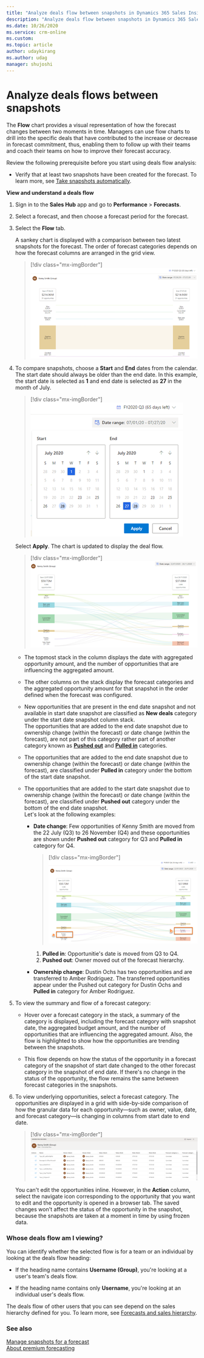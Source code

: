 ```yaml
---	
title: "Analyze deals flow between snapshots in Dynamics 365 Sales Insights | MicrosoftDocs"	
description: "Analyze deals flow between snapshots in Dynamics 365 Sales Insights."	
ms.date: 10/26/2020	
ms.service: crm-online
ms.custom: 	
ms.topic: article	
author: udaykirang	
ms.author: udag	
manager: shujoshi	
---	
```


# Analyze deals flows between snapshots	

The **Flow** chart provides a visual representation of how the forecast changes between two moments in time. Managers can use flow charts to drill into the specific deals that have contributed to the increase or decrease in forecast commitment, thus, enabling them to follow up with their teams and coach their teams on how to improve their forecast accuracy.	

Review the following prerequisite before you start using deals flow analysis:	

- Verify that at least two snapshots have been created for the forecast. To learn more, see [Take snapshots automatically](manage-snapshots-forecast.md).	

**View and understand a deals flow**	

1.	Sign in to the **Sales Hub** app and go to **Performance** > **Forecasts**.	

2.	Select a forecast, and then choose a forecast period for the forecast.	

3.	Select the **Flow** tab.	

    A sankey chart is displayed with a comparison between two latest snapshots for the forecast. The order of forecast categories depends on how the forecast columns are arranged in the grid view.	

    > [!div class="mx-imgBorder"]	
    > ![Deal flown sankey chart](media/predictive-forecasting-deal-flow-sankey-chart.png "Deal flown sankey chart") 

4.	To compare snapshots, choose a **Start** and **End** dates from the calendar. The start date should always be older than the end date. In this example, the start date is selected as **1** and end date is selected as **27** in the month of July.	

    > [!div class="mx-imgBorder"]	
    > ![Select start and end date](media/predictive-forecasting-deal-flow-select-start-end-date.png "Select start and end date")	
 	
    Select **Apply**. The chart is updated to display the deal flow.	
    > [!div class="mx-imgBorder"]	
    > ![Deal flow chart between dates](media/predictive-forecasting-deal-flow-chart-between-dates.png "Deal flow chart between dates")    	
 	
    - The topmost stack in the column displays the date with aggregated opportunity amount, and the number of opportunities that are influencing the aggregated amount.	
    
    - The other columns on the stack display the forecast categories and the aggregated opportunity amount for that snapshot in the order defined when the forecast was configured.	

    - New opportunities that are present in the end date snapshot and not available in start date snapshot are classified as **New deals** category under the start date snapshot column stack.    
        The opportunities that are added to the end date snapshot due to ownership change (within the forecast) or date change (within the forecast), are not part of this category rather part of another category known as [**Pushed out**](#pushed-out) and [**Pulled in**](#pulled-in) categories. 	
    
    - <a name="pulled-in"></a>The opportunities that are added to the end date snapshot due to ownership change (within the forecast) or date change (within the forecast), are classified under **Pulled in** category under the bottom of the start date snapshot.   
    
    - <a name="pushed-out"></a>The opportunities that are added to the start date snapshot due to ownership change (within the forecast) or date change (within the forecast), are classified under **Pushed out** category under the bottom of the end date snapshot.   
        Let's look at the following examples:    
        - **Date change**: Few opportunities of Kenny Smith are moved from the 22 July (Q3) to 26 November (Q4) and these opportunities are shown under **Pushed out** category for Q3 and **Pulled in** category for Q4.     

            > [!div class="mx-imgBorder"]	
            > ![Example for pulled in and pushed out](media/predictive-forecasting-deal-flow-chart-kenny-smith.png "Example for pulled in and pushed out")    

            1. **Pulled in**: Opportunitie's date is moved from Q3 to Q4.   
            2. **Pushed out**: Owner moved out of the forecast hierarchy.     
        
        - **Ownership change**: Dustin Ochs has two opportunities and are transferred to Amber Rodriguez. The transferred opportunities appear under the Pushed out category for Dustin Ochs and **Pulled in** category for Amber Rodriguez.   
	
5.	To view the summary and flow of a forecast category:	

    -	Hover over a forecast category in the stack, a summary of the category is displayed, including the forecast category with snapshot date, the aggregated budget amount, and the number of opportunities that are influencing the aggregated amount. Also, the flow is highlighted to show how the opportunities are trending between the snapshots.	

    -	This flow depends on how the status of the opportunity in a forecast category of the snapshot of start date changed to the other forecast category in the snapshot of end date. If there's no change in the status of the opportunity, the flow remains the same between forecast categories in the snapshots.	

6.	To view underlying opportunities, select a forecast category. The opportunities are displayed in a grid with side-by-side comparison of how the granular data for each opportunity—such as owner, value, date, and forecast category—is changing in columns from start date to end date.	

    > [!div class="mx-imgBorder"]	
    > ![Underlying opportunities of a forecast category](media/predictive-forecasting-deal-underlying-opportunities-forecast-category.png "Underlying opportunities of a forecast category")	

    You can't edit the opportunities inline. However, in the **Action** column, select the navigate icon corresponding to the opportunity that you want to edit and the opportunity is opened in a browser tab. The saved changes won't affect the status of the opportunity in the snapshot, because the snapshots are taken at a moment in time by using frozen data.	

### Whose deals flow am I viewing?	

You can identify whether the selected flow is for a team or an individual by looking at the deals flow heading:	

-	If the heading name contains **Username (Group)**, you're looking at a user's team's deals flow.	

-	If the heading name contains only **Username**, you're looking at an individual user's deals flow.	

The deals flow of other users that you can see depend on the sales hierarchy defined for you. To learn more, see [Forecasts and sales hierarchy](https://docs.microsoft.com/dynamics365/sales-enterprise/view-forecasts#forecasts-and-sales-hierarchy).	


### See also	

[Manage snapshots for a forecast](manage-snapshots-forecast.md)<br>	
[About premium forecasting](configure-premium-forecasting.md)
